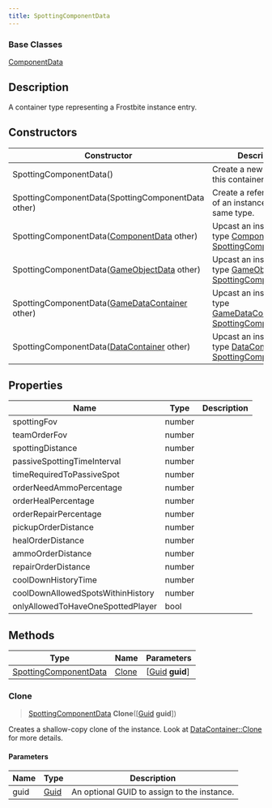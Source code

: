 ```yaml
---
title: SpottingComponentData
---
```

### Base Classes

[ComponentData](/vext/ref/fb/componentdata/)

## Description

A container type representing a Frostbite instance entry.

## Constructors

| Constructor                                                                      | Description                                                                                                                       |
| -------------------------------------------------------------------------------- | --------------------------------------------------------------------------------------------------------------------------------- |
| SpottingComponentData()                                                          | Create a new instance of this container type.                                                                                     |
| SpottingComponentData(SpottingComponentData other)                               | Create a reference copy of an instance of the same type.                                                                          |
| SpottingComponentData([ComponentData](/vext/ref/fb/componentdata/) other)                      | Upcast an instance of type [ComponentData](/vext/ref/fb/componentdata/) to [SpottingComponentData](/vext/ref/fb/spottingcomponentdata/).                      |
| SpottingComponentData([GameObjectData](/vext/ref/fb/gameobjectdata/) other)                    | Upcast an instance of type [GameObjectData](/vext/ref/fb/gameobjectdata/) to [SpottingComponentData](/vext/ref/fb/spottingcomponentdata/).                    |
| SpottingComponentData([GameDataContainer](/vext/ref/fb/gamedatacontainer/) other)              | Upcast an instance of type [GameDataContainer](/vext/ref/fb/gamedatacontainer/) to [SpottingComponentData](/vext/ref/fb/spottingcomponentdata/).              |
| SpottingComponentData([DataContainer](/vext/ref/shared/class/datacontainer) other) | Upcast an instance of type [DataContainer](/vext/ref/shared/class/datacontainer) to [SpottingComponentData](/vext/ref/fb/spottingcomponentdata/). |

## Properties

| Name                              | Type   | Description |
| --------------------------------- | ------ | ----------- |
| spottingFov                       | number |             |
| teamOrderFov                      | number |             |
| spottingDistance                  | number |             |
| passiveSpottingTimeInterval       | number |             |
| timeRequiredToPassiveSpot         | number |             |
| orderNeedAmmoPercentage           | number |             |
| orderHealPercentage               | number |             |
| orderRepairPercentage             | number |             |
| pickupOrderDistance               | number |             |
| healOrderDistance                 | number |             |
| ammoOrderDistance                 | number |             |
| repairOrderDistance               | number |             |
| coolDownHistoryTime               | number |             |
| coolDownAllowedSpotsWithinHistory | number |             |
| onlyAllowedToHaveOneSpottedPlayer | bool   |             |

## Methods

| Type                                           | Name            | Parameters                                     |
| ---------------------------------------------- | --------------- | ---------------------------------------------- |
| [SpottingComponentData](/vext/ref/fb/spottingcomponentdata/) | [Clone](#clone) | \[[Guid](/vext/ref/shared/class/guid) **guid**\] |

### Clone

> [SpottingComponentData](/vext/ref/fb/spottingcomponentdata/) **Clone**(\[[Guid](/vext/ref/shared/class/guid) **guid**\])

Creates a shallow-copy clone of the instance. Look at [DataContainer::Clone](/vext/ref/shared/class/datacontainer#clone) for more details.

#### Parameters

| Name | Type         | Description                                 |
| ---- | ------------ | ------------------------------------------- |
| guid | [Guid](/vext/ref/shared/class/guid/) | An optional GUID to assign to the instance. |

